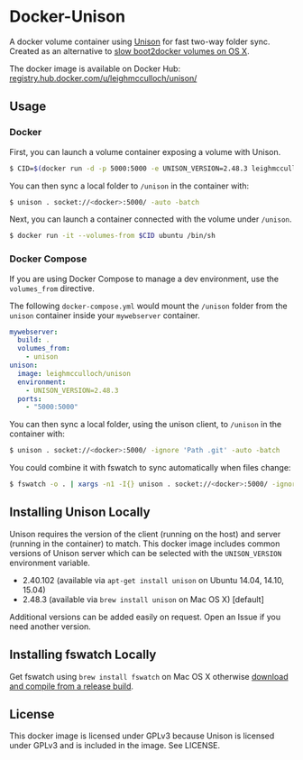 # Docker-Unison
A docker volume container using [Unison](http://www.cis.upenn.edu/~bcpierce/unison/) for fast two-way folder sync. Created as an alternative to [slow boot2docker volumes on OS X](https://github.com/boot2docker/boot2docker/issues/593).

The docker image is available on Docker Hub: 
[registry.hub.docker.com/u/leighmcculloch/unison/](https://registry.hub.docker.com/u/leighmcculloch/unison/)

## Usage

### Docker

First, you can launch a volume container exposing a volume with Unison.

```bash
$ CID=$(docker run -d -p 5000:5000 -e UNISON_VERSION=2.48.3 leighmcculloch/unison)
```

You can then sync a local folder to `/unison` in the container with:

```bash
$ unison . socket://<docker>:5000/ -auto -batch
```

Next, you can launch a container connected with the volume under `/unison`.

```bash
$ docker run -it --volumes-from $CID ubuntu /bin/sh
```

### Docker Compose

If you are using Docker Compose to manage a dev environment, use the `volumes_from` directive.

The following `docker-compose.yml` would mount the `/unison` folder from the `unison` container inside your `mywebserver` container.

```yaml
mywebserver:  
  build: .  
  volumes_from:  
    - unison  
unison:  
  image: leighmcculloch/unison  
  environment:  
    - UNISON_VERSION=2.48.3  
  ports:  
    - "5000:5000"
```

You can then sync a local folder, using the unison client, to `/unison` in the container with:

```bash
$ unison . socket://<docker>:5000/ -ignore 'Path .git' -auto -batch
```

You could combine it with fswatch to sync automatically when files change:

```bash
$ fswatch -o . | xargs -n1 -I{} unison . socket://<docker>:5000/ -ignore 'Path .git' -auto -batch
```

## Installing Unison Locally
Unison requires the version of the client (running on the host) and server (running in the container) to match. This docker image includes common versions of Unison server which can be selected with the `UNISON_VERSION` environment variable.

* 2.40.102 (available via `apt-get install unison` on Ubuntu 14.04, 14.10, 15.04)
* 2.48.3 (available via `brew install unison` on Mac OS X) [default]

Additional versions can be added easily on request. Open an Issue if you need another version.

## Installing fswatch Locally
Get fswatch using `brew install fswatch` on Mac OS X otherwise [download and compile from a release build](http://emcrisostomo.github.io/fswatch/).

## License
This docker image is licensed under GPLv3 because Unison is licensed under GPLv3 and is included in the image. See LICENSE.
